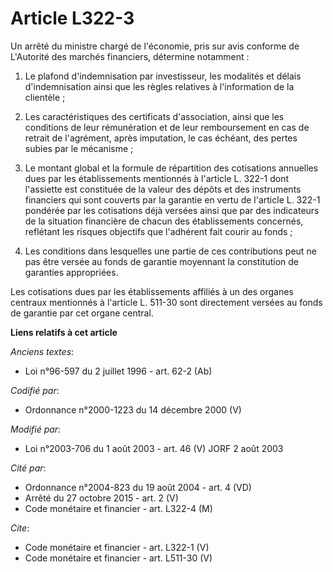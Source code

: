 # Article L322-3

Un arrêté du ministre chargé de l'économie, pris sur avis conforme de L'Autorité des marchés financiers, détermine
notamment : 

1. Le plafond d'indemnisation par investisseur, les modalités et délais d'indemnisation ainsi que les règles relatives à
l'information de la clientèle ; 

2. Les caractéristiques des certificats d'association, ainsi que les conditions de leur rémunération et de leur remboursement
en cas de retrait de l'agrément, après imputation, le cas échéant, des pertes subies par le mécanisme ; 

3. Le montant global et la formule de répartition des cotisations annuelles dues par les établissements mentionnés à
l'article L. 322-1 dont l'assiette est constituée de la valeur des dépôts et des instruments financiers qui sont couverts par
la garantie en vertu de l'article L. 322-1 pondérée par les cotisations déjà versées ainsi que par des indicateurs de la
situation financière de chacun des établissements concernés, reflétant les risques objectifs que l'adhérent fait courir au
fonds ; 

4. Les conditions dans lesquelles une partie de ces contributions peut ne pas être versée au fonds de garantie moyennant la
constitution de garanties appropriées. 

Les cotisations dues par les établissements affiliés à un des organes centraux mentionnés à l'article L. 511-30 sont
directement versées au fonds de garantie par cet organe central.

**Liens relatifs à cet article**

_Anciens textes_:

  - Loi n°96-597 du 2 juillet 1996 - art. 62-2 (Ab)

_Codifié par_:

  - Ordonnance n°2000-1223 du 14 décembre 2000 (V)

_Modifié par_:

  - Loi n°2003-706 du 1 août 2003 - art. 46 (V) JORF 2 août 2003

_Cité par_:

  - Ordonnance n°2004-823 du 19 août 2004 - art. 4 (VD)
  - Arrêté du 27 octobre 2015 - art. 2 (V)
  - Code monétaire et financier - art. L322-4 (M)

_Cite_:

  - Code monétaire et financier - art. L322-1 (V)
  - Code monétaire et financier - art. L511-30 (V)
